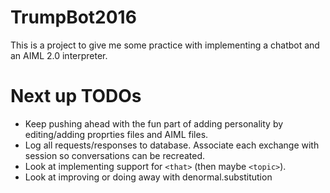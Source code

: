# TrumpBot2016

This is a project to give me some practice with implementing a chatbot 
and an AIML 2.0 interpreter.

# Next up TODOs

- Keep pushing ahead with the fun part of adding personality by editing/adding proprties files and AIML files.
- Log all requests/responses to database. Associate each exchange with session so conversations can be recreated.
- Look at implementing support for `<that>` (then maybe `<topic>`).
- Look at improving or doing away with denormal.substitution
